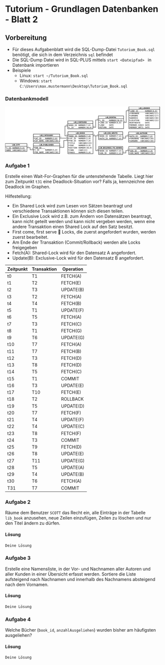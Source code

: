 # Tutorium - Grundlagen Datenbanken - Blatt 2

## Vorbereitung

* Für dieses Aufgabenblatt wird die SQL-Dump-Datei `Tutorium_Book.sql` benötigt, die sich in dem Verzeichnis `sql` befindet
* Die SQL-Dump Datei wird in SQL-PLUS mittels `start <Dateipfad> ` in Datenbank importieren
* Beispiele
  * Linux: `start ~/Tutorium_Book.sql`
  * Windows: `start C:\Users\max.mustermann\Desktop\Tutorium_Book.sql`

### Datenbankmodell
![Datenbankmodell](./img/Schema_mit_Beziehungen.png)


### Aufgabe 1
Erstelle einen Wait-For-Graphen für die untenstehende Tabelle. Liegt hier zum Zeitpunkt `t31` eine Deadlock-Situation vor? Falls ja, kennzeichne den Deadlock im Graphen.

Hilfestellung:
* Ein Shared Lock wird zum Lesen von Sätzen beantragt und verschiedene Transaktionen können sich diesen teilen.
* Ein Exclusive Lock wird z.B. zum Ändern von Datensätzen beantragt, kann nicht geteilt werden und kann nicht vergeben werden, wenn eine andere Transaktion einen Shared Lock auf den Satz besitzt.
* First come, first serve  Locks, die zuerst angefordert wurden, werden zuerst bearbeitet.
* Am Ende der Transaktion (Commit/Rollback) werden alle Locks freigegeben
* Fetch(A): Shared-Lock wird für den Datensatz A angefordert.
*  Update(B): Exclusive-Lock wird für den Datensatz B angefordert.

| Zeitpunkt | Transaktion | Operation |
| --------- | ----------- | ----------|
| t0        | T1          | FETCH(A)  |
| t1        | T2          | FETCH(E)  |
| t2        | T3          | UPDATE(B) |
| t3        | T2          | FETCH(A)  |
| t4        | T4          | FETCH(B)  |
| t5        | T1          | UPDATE(F) |
| t6        | T5          | FETCH(A)  |
| t7        | T3          | FETCH(C)  |
| t8        | T1          | FETCH(G)  |
| t9        | T6          | UPDATE(G) |
| t10       | T7          | FETCH(A)  |
| t11       | T7          | FETCH(B)  |
| t12       | T3          | FETCH(D)  |
| t13       | T8          | FETCH(D)  |
| t14       | T5          | FETCH(C)  |
| t15       | T1          | COMMIT    |
| t16       | T3          | UPDATE(E) |
| t17       | T10         | FETCH(E)  |
| t18       | T2          | ROLLBACK  |
| t19       | T5          | UPDATE(D) |
| t20       | T7          | FETCH(F)  |
| t21       | T4          | UPDATE(F) |
| t22       | T4          | UPDATE(C) |
| t23       | T8          | FETCH(F)  |
| t24       | T3          | COMMIT    |
| t25       | T9          | FETCH(D)  |
| t26       | T8          | UPDATE(E) |
| t27       | T11         | UPDATE(G) |
| t28       | T5          | UPDATE(A) |
| t29       | T4          | UPDATE(B) |
| t30       | T6          | FETCH(A)  |
| T31       | T7          | COMMIT    |


### Aufgabe 2
Räume  dem Benutzer `SCOTT` das Recht ein, alle Einträge in der Tabelle `lib_book` anzusehen, neue Zeilen einzufügen, Zeilen zu löschen und nur den Titel ändern zu dürfen.

#### Lösung
```sql
Deine Lösung
```

### Aufgabe 3
Erstelle eine Namensliste, in der Vor- und Nachnamen aller Autoren und aller Kunden in einer Übersicht erfasst werden. Sortiere die Liste aufsteigend nach Nachnamen und innerhalb des Nachnamens absteigend nach dem Vornamen.

#### Lösung
```sql
Deine Lösung
```

### Aufgabe 4
Welche Bücher (`book_id`, `anzahlAusgeliehen`) wurden bisher am häufigsten ausgeliehen?

#### Lösung
```sql
Deine Lösung
```
